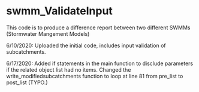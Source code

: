 # swmm_ValidateInput
This code is to produce a difference report between two different SWMMs (Stormwater Mangement Models)

6/10/2020: Uploaded the initial code, includes input validation of subcatchments.

6/17/2020: Added if statements in the main function to disclude parameters if the related object list had no items. Changed the write_modifiedsubcatchments function to loop at line 81 from pre_list to post_list (TYPO.)
